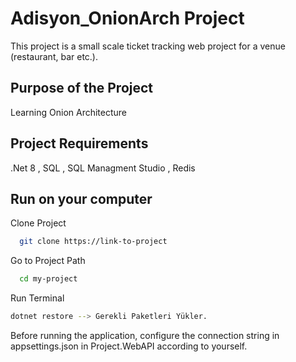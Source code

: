 
# Adisyon_OnionArch Project
This project is a small scale ticket tracking web project for a venue (restaurant, bar etc.).


## Purpose of the Project

Learning Onion Architecture 




## Project Requirements

.Net 8 , SQL , SQL Managment Studio , Redis

  
## Run on your computer

Clone Project

```bash
  git clone https://link-to-project
```

Go to Project Path

```bash
  cd my-project
```

Run Terminal



```bash
dotnet restore --> Gerekli Paketleri Yükler.
```

Before running the application, configure the connection string in appsettings.json in Project.WebAPI according to yourself.


  
